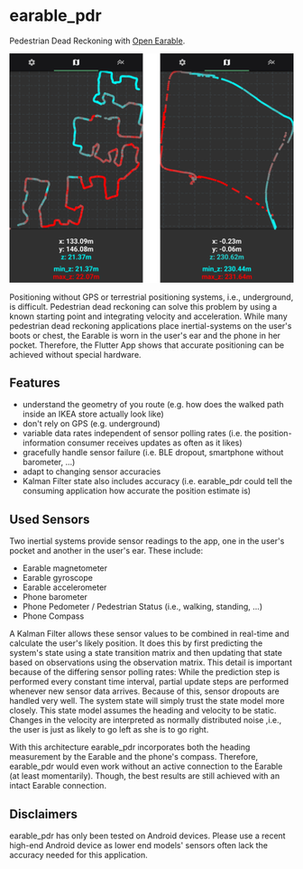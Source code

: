 # earable_pdr
Pedestrian Dead Reckoning with [Open Earable](https://open-earable.teco.edu).

![walking around a block](./images/example.png)

Positioning without GPS or terrestrial positioning systems, i.e., underground, is difficult.
Pedestrian dead reckoning can solve this problem by using a known starting point and integrating velocity and acceleration.
While many pedestrian dead reckoning applications place inertial-systems on the user's boots or chest, the Earable is worn in the user's ear and the phone in her pocket.
Therefore, the Flutter App shows that accurate positioning can be achieved without special hardware.

## Features
- understand the geometry of you route (e.g. how does the walked path inside an IKEA store actually look like)
- don't rely on GPS (e.g. underground)
- variable data rates independent of sensor polling rates (i.e. the position-information consumer receives updates as often as it likes)
- gracefully handle sensor failure (i.e. BLE dropout, smartphone without barometer, ...)
- adapt to changing sensor accuracies
- Kalman Filter state also includes accuracy (i.e. earable_pdr could tell the consuming application how accurate the position estimate is)

## Used Sensors
Two inertial systems provide sensor readings to the app, one in the user's pocket and another in the user's ear.
These include:
- Earable magnetometer
- Earable gyroscope
- Earable accelerometer
- Phone barometer
- Phone Pedometer / Pedestrian Status (i.e., walking, standing, ...)
- Phone Compass

A Kalman Filter allows these sensor values to be combined in real-time and calculate the user's likely position.
It does this by first predicting the system's state using a state transition matrix and then updating that state based on observations using the observation matrix.
This detail is important because of the differing sensor polling rates:
While the prediction step is performed every constant time interval, partial update steps are performed whenever new sensor data arrives.
Because of this, sensor dropouts are handled very well.
The system state will simply trust the state model more closely.
This state model assumes the heading and velocity to be static.
Changes in the velocity are interpreted as normally distributed noise ,i.e., the user is just as likely to go left as she is to go right.

With this architecture earable_pdr incorporates both the heading measurement by the Earable and the phone's compass.
Therefore, earable_pdr would even work without an active connection to the Earable (at least momentarily).
Though, the best results are still achieved with an intact Earable connection.

## Disclaimers
earable_pdr has only been tested on Android devices.
Please use a recent high-end Android device as lower end models' sensors often lack the accuracy needed for this application.
